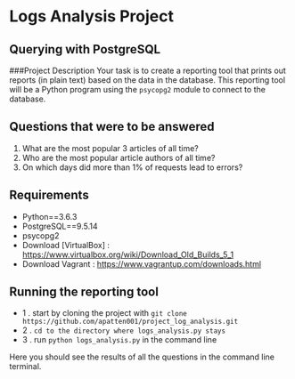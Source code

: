 Logs Analysis Project
=====

Querying with PostgreSQL
----
###Project Description
Your task is to create a reporting tool that prints out reports (in plain text) based on the 
data in the database. This reporting tool will be a Python program using the `psycopg2` module 
to connect to the database.

 Questions that were to be answered
-----
1. What are the most popular 3 articles of all time? 
2. Who are the most popular article authors of all time?
3. On which days did more than 1% of requests lead to errors?

Requirements
------
* Python==3.6.3
* PostgreSQL==9.5.14
* psycopg2
* Download [VirtualBox] : https://www.virtualbox.org/wiki/Download_Old_Builds_5_1
* Download Vagrant : https://www.vagrantup.com/downloads.html


Running the reporting tool
----

* 1 . start by cloning the project with `git clone https://github.com/apatten001/project_log_analysis.git`
* 2 . `cd to the directory where logs_analysis.py stays`
* 3 . run `python logs_analysis.py` in the command line

Here you should see the results of all the questions in the command line terminal. 


